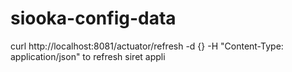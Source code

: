 # siooka-config-data

curl http://localhost:8081/actuator/refresh -d {} -H "Content-Type: application/json" to refresh siret appli
